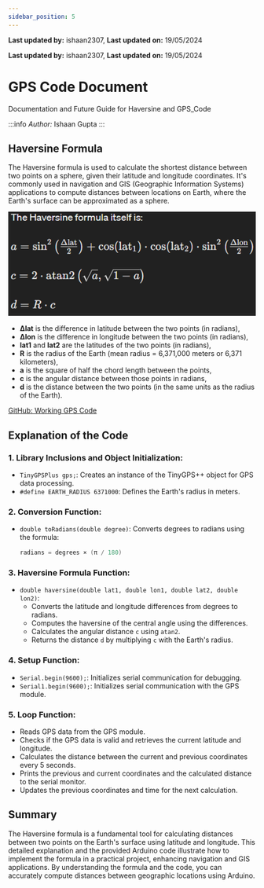 ```yaml
---
sidebar_position: 5
---
```


**Last updated by:** ishaan2307, **Last updated on:** 19/05/2024


**Last updated by:** ishaan2307, **Last updated on:** 19/05/2024


# GPS Code Document

Documentation and Future Guide for Haversine and GPS_Code 

:::info
*Author:* Ishaan Gupta
:::

## Haversine Formula

The Haversine formula is used to calculate the shortest distance between two points on a sphere, given their latitude and longitude coordinates. It's commonly used in navigation and GIS (Geographic Information Systems) applications to compute distances between locations on Earth, where the Earth's surface can be approximated as a sphere.

![Haversine Formula](img/Haversine.png)

- **Δlat** is the difference in latitude between the two points (in radians),
- **Δlon** is the difference in longitude between the two points (in radians),
- **lat1** and **lat2** are the latitudes of the two points (in radians),
- **R** is the radius of the Earth (mean radius = 6,371,000 meters or 6,371 kilometers),
- **a** is the square of half the chord length between the points,
- **c** is the angular distance between those points in radians,
- **d** is the distance between the two points (in the same units as the radius of the Earth).

[GitHub: Working GPS Code](https://github.com/Redback-Operations/redback-orion/blob/main/IoT_GPS/Working_gps_code.ino)

## Explanation of the Code

### 1. Library Inclusions and Object Initialization:
- `TinyGPSPlus gps;`: Creates an instance of the TinyGPS++ object for GPS data processing.
- `#define EARTH_RADIUS 6371000`: Defines the Earth's radius in meters.

### 2. Conversion Function:
- `double toRadians(double degree)`: Converts degrees to radians using the formula:
  ```cpp
  radians = degrees × (π / 180)

### 3. Haversine Formula Function:
- `double haversine(double lat1, double lon1, double lat2, double lon2)`:
  - Converts the latitude and longitude differences from degrees to radians.
  - Computes the haversine of the central angle using the differences.
  - Calculates the angular distance `c` using `atan2`.
  - Returns the distance `d` by multiplying `c` with the Earth's radius.

### 4. Setup Function:
- `Serial.begin(9600);`: Initializes serial communication for debugging.
- `Serial1.begin(9600);`: Initializes serial communication with the GPS module.

### 5. Loop Function:
- Reads GPS data from the GPS module.
- Checks if the GPS data is valid and retrieves the current latitude and longitude.
- Calculates the distance between the current and previous coordinates every 5 seconds.
- Prints the previous and current coordinates and the calculated distance to the serial monitor.
- Updates the previous coordinates and time for the next calculation.

## Summary
The Haversine formula is a fundamental tool for calculating distances between two points on the Earth's surface using latitude and longitude. This detailed explanation and the provided Arduino code illustrate how to implement the formula in a practical project, enhancing navigation and GIS applications. By understanding the formula and the code, you can accurately compute distances between geographic locations using Arduino.

